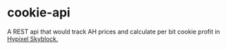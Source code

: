 # cookie-api
A REST api that would track AH prices and calculate per bit cookie profit in [Hypixel Skyblock.](https://hypixel-skyblock.fandom.com/wiki/SkyBlock)
